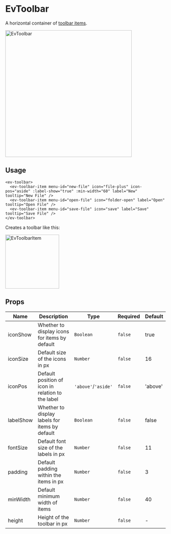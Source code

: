 # EvToolbar

A horizontal container of [toolbar items](/EvToolbarItem).

<img width="397" alt="EvToolbar" src="https://user-images.githubusercontent.com/611996/90095800-53d93c80-dcf7-11ea-86d4-b7a558631432.png">

## Usage
```vue
<ev-toolbar>
  <ev-toolbar-item menu-id="new-file" icon="file-plus" icon-pos="aside" :label-show="true" :min-width="60" label="New" tooltip="New File" />
  <ev-toolbar-item menu-id="open-file" icon="folder-open" label="Open" tooltip="Open File" />
  <ev-toolbar-item menu-id="save-file" icon="save" label="Save" tooltip="Save File" />
</ev-toolbar>
```

Creates a toolbar like this:

<img width="169" alt="EvToolbarItem" src="https://user-images.githubusercontent.com/611996/90179446-15816300-dd73-11ea-8f9f-ada722c0c7ba.png">



## Props

<!-- @vuese:EvToolbar:props:start -->
|Name|Description|Type|Required|Default|
|---|---|---|---|---|
|iconShow|Whether to display icons for items by default|`Boolean`|`false`|true|
|iconSize|Default size of the icons in px|`Number`|`false`|16|
|iconPos|Default position of icon in relation to the label|`'above'`/`'aside'`|`false`|'above'|
|labelShow|Whether to display labels for items by default|`Boolean`|`false`|false|
|fontSize|Default font size of the labels in px|`Number`|`false`|11|
|padding|Default padding within the items in px|`Number`|`false`|3|
|minWidth|Default minimum width of items|`Number`|`false`|40|
|height|Height of the toolbar in px|`Number`|`false`|-|

<!-- @vuese:EvToolbar:props:end -->






